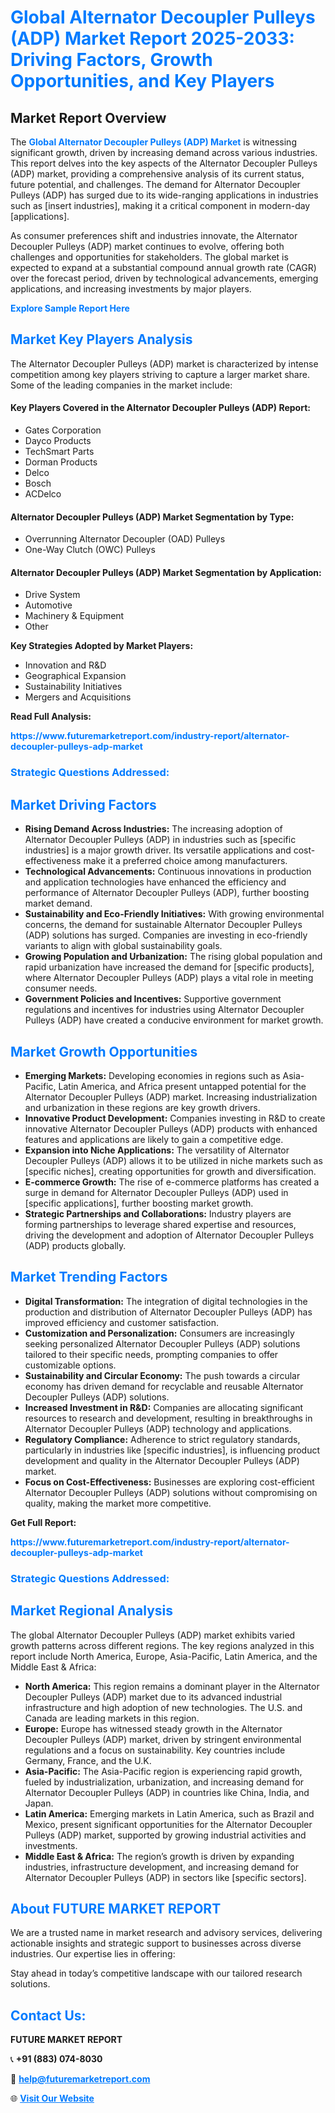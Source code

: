 <h1 style="color: #007BFF;">Global Alternator Decoupler Pulleys (ADP) Market Report 2025-2033: Driving Factors, Growth Opportunities, and Key Players</h1>

<section id="overview">
<h2>Market Report Overview</h2>
<p>The <a href="https://www.futuremarketreport.com/industry-report/alternator-decoupler-pulleys-adp-market" style="color: #007BFF; text-decoration: none;"><strong>Global Alternator Decoupler Pulleys (ADP) Market</strong></a> is witnessing significant growth, driven by increasing demand across various industries. This report delves into the key aspects of the Alternator Decoupler Pulleys (ADP) market, providing a comprehensive analysis of its current status, future potential, and challenges. The demand for Alternator Decoupler Pulleys (ADP) has surged due to its wide-ranging applications in industries such as [insert industries], making it a critical component in modern-day [applications].</p>
<p>As consumer preferences shift and industries innovate, the Alternator Decoupler Pulleys (ADP) market continues to evolve, offering both challenges and opportunities for stakeholders. The global market is expected to expand at a substantial compound annual growth rate (CAGR) over the forecast period, driven by technological advancements, emerging applications, and increasing investments by major players.</p>
</section>

<section id="overview">
<p><a href="https://www.futuremarketreport.com/request-sample/reportId=60080" style="color: #007BFF; text-decoration: none;"><strong>Explore Sample Report Here</strong></a></p>
</section>

<section id="key-players">
<h2 style="color: #007BFF;">Market Key Players Analysis</h2>
<p>The Alternator Decoupler Pulleys (ADP) market is characterized by intense competition among key players striving to capture a larger market share. Some of the leading companies in the market include:</p>
<h4>Key Players Covered in the Alternator Decoupler Pulleys (ADP) Report:</h4>
<ul><li>Gates Corporation</li><li>Dayco Products</li><li>TechSmart Parts</li><li>Dorman Products</li><li>Delco</li><li>Bosch</li><li>ACDelco</li></ul>
<h4>Alternator Decoupler Pulleys (ADP) Market Segmentation by Type:</h4>
<ul><li>Overrunning Alternator Decoupler (OAD) Pulleys</li><li>One-Way Clutch (OWC) Pulleys</li></ul>

<h4>Alternator Decoupler Pulleys (ADP) Market Segmentation by Application:</h4>
<ul><li>Drive System</li><li>Automotive</li><li>Machinery &amp; Equipment</li><li>Other</li></ul>
<p><strong>Key Strategies Adopted by Market Players:</strong></p>
<ul>
<li>Innovation and R&D</li>
<li>Geographical Expansion</li>
<li>Sustainability Initiatives</li>
<li>Mergers and Acquisitions</li>
</ul>
</section>

<section>
<p><strong>Read Full Analysis: </strong></p><a href="https://www.futuremarketreport.com/industry-report/alternator-decoupler-pulleys-adp-market" style="color: #007BFF; text-decoration: none;"><strong>https://www.futuremarketreport.com/industry-report/alternator-decoupler-pulleys-adp-market</strong></a>
<h3 style="color: #007BFF;">Strategic Questions Addressed:</h3>
</section>

<section id="driving-factors">
<h2 style="color: #007BFF;">Market Driving Factors</h2>
<ul>
<li><strong>Rising Demand Across Industries:</strong> The increasing adoption of Alternator Decoupler Pulleys (ADP) in industries such as [specific industries] is a major growth driver. Its versatile applications and cost-effectiveness make it a preferred choice among manufacturers.</li>
<li><strong>Technological Advancements:</strong> Continuous innovations in production and application technologies have enhanced the efficiency and performance of Alternator Decoupler Pulleys (ADP), further boosting market demand.</li>
<li><strong>Sustainability and Eco-Friendly Initiatives:</strong> With growing environmental concerns, the demand for sustainable Alternator Decoupler Pulleys (ADP) solutions has surged. Companies are investing in eco-friendly variants to align with global sustainability goals.</li>
<li><strong>Growing Population and Urbanization:</strong> The rising global population and rapid urbanization have increased the demand for [specific products], where Alternator Decoupler Pulleys (ADP) plays a vital role in meeting consumer needs.</li>
<li><strong>Government Policies and Incentives:</strong> Supportive government regulations and incentives for industries using Alternator Decoupler Pulleys (ADP) have created a conducive environment for market growth.</li>
</ul>
</section>

<section id="growth-opportunities">
<h2 style="color: #007BFF;">Market Growth Opportunities</h2>
<ul>
<li><strong>Emerging Markets:</strong> Developing economies in regions such as Asia-Pacific, Latin America, and Africa present untapped potential for the Alternator Decoupler Pulleys (ADP) market. Increasing industrialization and urbanization in these regions are key growth drivers.</li>
<li><strong>Innovative Product Development:</strong> Companies investing in R&D to create innovative Alternator Decoupler Pulleys (ADP) products with enhanced features and applications are likely to gain a competitive edge.</li>
<li><strong>Expansion into Niche Applications:</strong> The versatility of Alternator Decoupler Pulleys (ADP) allows it to be utilized in niche markets such as [specific niches], creating opportunities for growth and diversification.</li>
<li><strong>E-commerce Growth:</strong> The rise of e-commerce platforms has created a surge in demand for Alternator Decoupler Pulleys (ADP) used in [specific applications], further boosting market growth.</li>
<li><strong>Strategic Partnerships and Collaborations:</strong> Industry players are forming partnerships to leverage shared expertise and resources, driving the development and adoption of Alternator Decoupler Pulleys (ADP) products globally.</li>
</ul>
</section>

<section id="trending-factors">
<h2 style="color: #007BFF;">Market Trending Factors</h2>
<ul>
<li><strong>Digital Transformation:</strong> The integration of digital technologies in the production and distribution of Alternator Decoupler Pulleys (ADP) has improved efficiency and customer satisfaction.</li>
<li><strong>Customization and Personalization:</strong> Consumers are increasingly seeking personalized Alternator Decoupler Pulleys (ADP) solutions tailored to their specific needs, prompting companies to offer customizable options.</li>
<li><strong>Sustainability and Circular Economy:</strong> The push towards a circular economy has driven demand for recyclable and reusable Alternator Decoupler Pulleys (ADP) solutions.</li>
<li><strong>Increased Investment in R&D:</strong> Companies are allocating significant resources to research and development, resulting in breakthroughs in Alternator Decoupler Pulleys (ADP) technology and applications.</li>
<li><strong>Regulatory Compliance:</strong> Adherence to strict regulatory standards, particularly in industries like [specific industries], is influencing product development and quality in the Alternator Decoupler Pulleys (ADP) market.</li>
<li><strong>Focus on Cost-Effectiveness:</strong> Businesses are exploring cost-efficient Alternator Decoupler Pulleys (ADP) solutions without compromising on quality, making the market more competitive.</li>
</ul>
</section>

<section>
<p><strong>Get Full Report: </strong></p><a href="https://www.futuremarketreport.com/industry-report/alternator-decoupler-pulleys-adp-market" style="color: #007BFF; text-decoration: none;"><strong>https://www.futuremarketreport.com/industry-report/alternator-decoupler-pulleys-adp-market</strong></a>
<h3 style="color: #007BFF;">Strategic Questions Addressed:</h3>
</section>


<section id="regional-analysis">
<h2 style="color: #007BFF;">Market Regional Analysis</h2>
<p>The global Alternator Decoupler Pulleys (ADP) market exhibits varied growth patterns across different regions. The key regions analyzed in this report include North America, Europe, Asia-Pacific, Latin America, and the Middle East & Africa:</p>
<ul>
<li><strong>North America:</strong> This region remains a dominant player in the Alternator Decoupler Pulleys (ADP) market due to its advanced industrial infrastructure and high adoption of new technologies. The U.S. and Canada are leading markets in this region.</li>
<li><strong>Europe:</strong> Europe has witnessed steady growth in the Alternator Decoupler Pulleys (ADP) market, driven by stringent environmental regulations and a focus on sustainability. Key countries include Germany, France, and the U.K.</li>
<li><strong>Asia-Pacific:</strong> The Asia-Pacific region is experiencing rapid growth, fueled by industrialization, urbanization, and increasing demand for Alternator Decoupler Pulleys (ADP) in countries like China, India, and Japan.</li>
<li><strong>Latin America:</strong> Emerging markets in Latin America, such as Brazil and Mexico, present significant opportunities for the Alternator Decoupler Pulleys (ADP) market, supported by growing industrial activities and investments.</li>
<li><strong>Middle East & Africa:</strong> The region’s growth is driven by expanding industries, infrastructure development, and increasing demand for Alternator Decoupler Pulleys (ADP) in sectors like [specific sectors].</li>
</ul>
</section>

<footer>
<h2 style="color: #007BFF;">About FUTURE MARKET REPORT</h2>
<p>We are a trusted name in market research and advisory services, delivering actionable insights and strategic support to businesses across diverse industries. Our expertise lies in offering:</p>

<p>Stay ahead in today’s competitive landscape with our tailored research solutions.</p>

<h2 style="color: #007BFF;">Contact Us:</h2>
<p><strong>FUTURE MARKET REPORT</strong></p>
<p>📞 <strong>+91 (883) 074-8030</strong></p>
<p>📧 <strong><a href="mailto:help@futuremarketreport.com" style="color: #007BFF;">help@futuremarketreport.com</a></strong></p>
<p>🌐 <strong><a href="https://www.futuremarketreport.com/" style="color: #007BFF;">Visit Our Website</a></strong></p>
</footer>